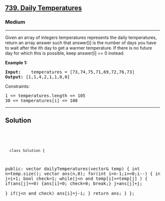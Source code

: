 
<h2><a href="https://leetcode.com/problems/daily-temperatures/description/">739. Daily Temperatures</a></h2>
<h3>Medium</h3>
<hr>
<div><p>
Given an array of integers temperatures represents the daily temperatures, return an array answer such that answer[i] is the number of days you have to wait after the ith day to get a warmer temperature. If there is no future day for which this is possible, keep answer[i] == 0 instead.

 
</p>


<p><strong>Example 1:</strong></p>
<pre><strong>Input:</strong>    temperatures = [73,74,75,71,69,72,76,73]
<strong>Output:</strong> [1,1,4,2,1,1,0,0]
</pre>

 

Constraints:
<pre>
1 <= temperatures.length <= 105
30 <= temperatures[i] <= 100
</pre>
<hr>
 <h2><strong><b>Solution</b></strong></h2>
 <br>
 <pre>
 
      class Solution {
public:
    vector<int> dailyTemperatures(vector<int>& temp) {
        int n=temp.size();
        vector<int> ans(n,0);
        for(int i=n-1;i>=0;i--)
        {
            int j=i+1; bool check=1;
            while(j<n and temp[i]>=temp[j] ) 
            {
                if(ans[j]==0) {ans[i]=0; check=0; break;}
                j=ans[j]+j;  
            }
            if(j<n and check) ans[i]=j-i; 
        }
        return ans;
    }
};
          
 </pre>

